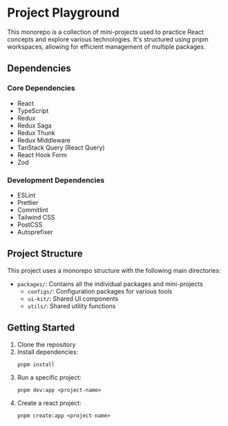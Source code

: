 # Project Playground

This monorepo is a collection of mini-projects used to practice React concepts and explore various technologies. It's structured using pnpm workspaces, allowing for efficient management of multiple packages.

## Dependencies

### Core Dependencies
- React
- TypeScript
- Redux
- Redux Saga
- Redux Thunk
- Redux Middleware
- TanStack Query (React Query)
- React Hook Form
- Zod

### Development Dependencies
- ESLint
- Prettier
- Commitlint
- Tailwind CSS
- PostCSS
- Autoprefixer

## Project Structure

This project uses a monorepo structure with the following main directories:

- `packages/`: Contains all the individual packages and mini-projects
  - `configs/`: Configuration packages for various tools
  - `ui-kit/`: Shared UI components
  - `utils/`: Shared utility functions

## Getting Started

1. Clone the repository
2. Install dependencies:
   ```
   pnpm install
   ```
3. Run a specific project:
   ```
   pnpm dev:app <project-name>
3. Create a react project:
   ```
   pnpm create:app <project-name>
   ```


